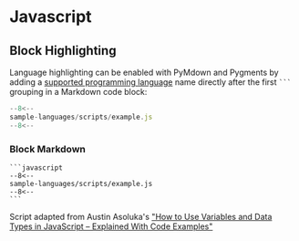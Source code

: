 # Javascript

## Block Highlighting

Language highlighting can be enabled with PyMdown and Pygments by adding a [supported programming language](https://pygments.org/languages/) name directly after the first <code>```</code> grouping in a Markdown code block:

```javascript
--8<--
sample-languages/scripts/example.js
--8<--
```

### Block Markdown 

````text
```javascript
--8<--
sample-languages/scripts/example.js
--8<--
```
````

Script adapted from Austin Asoluka's ["How to Use Variables and Data Types in JavaScript – Explained With Code Examples"](https://www.freecodecamp.org/news/how-to-use-variables-and-data-types-in-javascript/)
